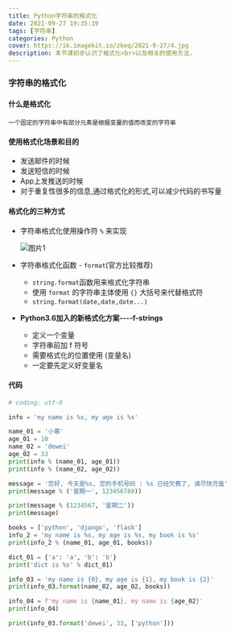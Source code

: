 ```yaml
---
title: Python字符串的格式化
date: 2021-09-27 19:35:19
tags: [字符串]
categories: Python
cover: https://ik.imagekit.io/zkeq/2021-9-27/4.jpg
description: 本节课初步认识了格式化<br>以及相关的使用方法.
---
```


### 字符串的格式化

#### 什么是格式化

`一个固定的字符串中有部分元素是根据变量的值而改变的字符串`

#### 使用格式化场景和目的

- 发送邮件的时候
- 发送短信的时候
- App上发推送的时候
- 对于重复性很多的信息,通过格式化的形式,可以减少代码的书写量

#### 格式化的三种方式

- 字符串格式化使用操作符 `%` 来实现

  ![图片1](https://ik.imagekit.io/zkeq/2021-9-27/1.jpg)

- 字符串格式化函数 - `format`(官方比较推荐)
  - `string.format`函数用来格式化字符串
  - 使用 `format` 的字符串主体使用 `{}` 大括号来代替格式符
  - `string.format(date,date,date...)`
- **Python3.6加入的新格式化方案----f-strings**
  - 定义一个变量
  - 字符串前加 f 符号
  - 需要格式化的位置使用 (变量名)
  - 一定要先定义好变量名

#### 代码

```python
# coding: utf-8

info = 'my name is %s, my age is %s'

name_01 = '小慕'
age_01 = 10
name_02 = 'dewei'
age_02 = 33
print(info % (name_01, age_01))
print(info % (name_02, age_02))

message = '您好, 今天是%s, 您的手机号码 : %s 已经欠费了, 请尽快充值'
print(message % ('星期一', 123456789))

print(message % (1234567, '星期二'))
print(message)

books = ['python', 'django', 'flask']
info_2 = 'my name is %s, my age is %s, my book is %s'
print(info_2 % (name_01, age_01, books))

dict_01 = {'a': 'a', 'b': 'b'}
print('dict is %s' % dict_01)

info_03 = 'my name is {0}, my age is {1}, my book is {2}'
print(info_03.format(name_02, age_02, books))

info_04 = f'my name is {name_01}, my name is {age_02}'
print(info_04)

print(info_03.format('dewei', 33, ['python']))

```


